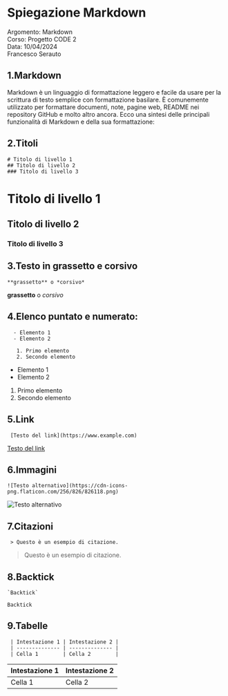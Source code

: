 # Spiegazione Markdown
Argomento: Markdown  
Corso: Progetto CODE 2   
Data: 10/04/2024  
Francesco Serauto
## 1.Markdown
Markdown è un linguaggio di formattazione leggero e facile da usare per la scrittura di testo semplice con formattazione basilare. È comunemente utilizzato per formattare documenti, note, pagine web, README nei repository GitHub e molto altro ancora. Ecco una sintesi delle principali funzionalità di Markdown e della sua formattazione:

## 2.Titoli

```
# Titolo di livello 1
## Titolo di livello 2
### Titolo di livello 3
```
# Titolo di livello 1
## Titolo di livello 2
### Titolo di livello 3

## 3.Testo in grassetto e corsivo
```
**grassetto** o *corsivo*
```
**grassetto** o *corsivo*


## 4.Elenco puntato e numerato:
```
  - Elemento 1
  - Elemento 2

   1. Primo elemento
   2. Secondo elemento
```
   - Elemento 1
   - Elemento 2

   1. Primo elemento
   2. Secondo elemento
 

  ## 5.Link
    
```
 [Testo del link](https://www.example.com)
```
  
   [Testo del link](https://www.example.com)
   

   ## 6.Immagini

```
![Testo alternativo](https://cdn-icons-png.flaticon.com/256/826/826118.png)
```
   ![Testo alternativo](https://cdn-icons-png.flaticon.com/256/826/826118.png)


   ## 7.Citazioni
   
  ```
   > Questo è un esempio di citazione.
```
   > Questo è un esempio di citazione.
  

## 8.Backtick
```
`Backtick`
```
`Backtick`


## 9.Tabelle
  ```
   | Intestazione 1 | Intestazione 2 |
   | -------------- | -------------- |
   | Cella 1        | Cella 2        |
 
```
   | Intestazione 1 | Intestazione 2 |
   | -------------- | -------------- |
   | Cella 1        | Cella 2        |
 